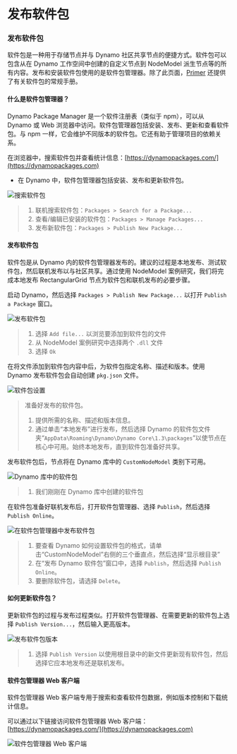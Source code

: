 # 发布软件包

### 发布软件包 <a href="#publish-a-package" id="publish-a-package"></a>

软件包是一种用于存储节点并与 Dynamo 社区共享节点的便捷方式。软件包可以包含从在 Dynamo 工作空间中创建的自定义节点到 NodeModel 派生节点等的所有内容。发布和安装软件包使用的是软件包管理器。除了此页面，[Primer](https://primer2.dynamobim.org/6_custom_nodes_and_packages/6-2_packages/1-introduction) 还提供了有关软件包的常规手册。

#### 什么是软件包管理器？<a href="#what-is-a-package-manager" id="what-is-a-package-manager"></a>

Dynamo Package Manager 是一个软件注册表（类似于 npm），可以从 Dynamo 或 Web 浏览器中访问。软件包管理器包括安装、发布、更新和查看软件包。与 npm 一样，它会维护不同版本的软件包。它还有助于管理项目的依赖关系。

在浏览器中，搜索软件包并查看统计信息：[https://dynamopackages.com/](https://dynamopackages.com)

* 在 Dynamo 中，软件包管理器包括安装、发布和更新软件包。

![搜索软件包](images/dynamopackagemanager.jpg)

> 1. 联机搜索软件包：`Packages > Search for a Package...`
> 2. 查看/编辑已安装的软件包：`Packages > Manage Packages...`
> 3. 发布新软件包：`Packages > Publish New Package...`

#### 发布软件包 <a href="#publishing-a-package" id="publishing-a-package"></a>

软件包是从 Dynamo 内的软件包管理器发布的。建议的过程是本地发布、测试软件包，然后联机发布以与社区共享。通过使用 NodeModel 案例研究，我们将完成本地发布 RectangularGrid 节点为软件包和联机发布的必要步骤。

启动 Dynamo，然后选择 `Packages > Publish New Package...` 以打开 `Publish a Package` 窗口。

![发布软件包](images/dyn-publish-package-add-files.jpg)

> 1. 选择 `Add file...` 以浏览要添加到软件包的文件
> 2. 从 NodeModel 案例研究中选择两个 `.dll` 文件
> 3. 选择 `Ok`

在将文件添加到软件包内容中后，为软件包指定名称、描述和版本。使用 Dynamo 发布软件包会自动创建 `pkg.json` 文件。

![软件包设置](images/dyn-publish-package.jpg)

> 准备好发布的软件包。
>
> 1. 提供所需的名称、描述和版本信息。
> 2. 通过单击“本地发布”进行发布，然后选择 Dynamo 的软件包文件夹“`AppData\Roaming\Dynamo\Dynamo Core\1.3\packages`”以使节点在核心中可用。始终本地发布，直到软件包准备好共享。

发布软件包后，节点将在 Dynamo 库中的 `CustomNodeModel` 类别下可用。

![Dynamo 库中的软件包](images/dyn-publish-package-library.jpg)

> 1. 我们刚刚在 Dynamo 库中创建的软件包

在软件包准备好联机发布后，打开软件包管理器、选择 `Publish`，然后选择 `Publish Online`。

![在软件包管理器中发布软件包](images/dyn-publish-package-directory.jpg)

> 1. 要查看 Dynamo 如何设置软件包的格式，请单击“CustomNodeModel”右侧的三个垂直点，然后选择“显示根目录”
> 2. 在“发布 Dynamo 软件包”窗口中，选择 `Publish`，然后选择 `Publish Online`。
> 3. 要删除软件包，请选择 `Delete`。

#### 如何更新软件包？<a href="#how-do-i-update-a-package" id="how-do-i-update-a-package"></a>

更新软件包的过程与发布过程类似。打开软件包管理器、在需要更新的软件包上选择 `Publish Version...`，然后输入更高版本。

![发布软件包版本](images/dyn-publish-package-version.jpg)

> 1. 选择 `Publish Version` 以使用根目录中的新文件更新现有软件包，然后选择它应本地发布还是联机发布。

#### 软件包管理器 Web 客户端 <a href="#package-manager-web-client" id="package-manager-web-client"></a>

软件包管理器 Web 客户端专用于搜索和查看软件包数据，例如版本控制和下载统计信息。

可以通过以下链接访问软件包管理器 Web 客户端：[https://dynamopackages.com/](https://dynamopackages.com)

![软件包管理器 Web 客户端](images/packagemanager-browser.jpg)
